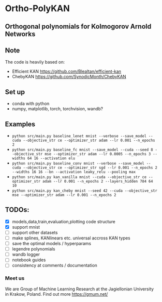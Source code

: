 # Ortho-PolyKAN
## Orthogonal polynomials for Kolmogorov Arnold Networks

## Note
The code is heavily based on:
- Efficient KAN https://github.com/Blealtan/efficient-kan
- ChebyKAN https://github.com/SynodicMonth/ChebyKAN

## Set up
- conda with python
- numpy, matplotlib, torch, torchvision, wandb?

## Examples
- ``` python src/main.py baseline_lenet mnist --verbose --save_model --cuda --objective_str ce --optimizer_str adam --lr 0.001 --n_epochs 2 ```
- ``` python src/main.py baseline_fc mnist --save_model --cuda --seed 8 --objective_str mse --optimizer_str adam --lr 0.0005 --n_epochs 3 --widths 64 16 --activation elu ```
- ``` python src/main.py baseline_conv mnist --verbose --save_model --cuda --objective_str ce --optimizer_str sgd --lr 0.001 --n_epochs 2 --widths 16 16 --bn --activation leaky_relu --pooling max ```
- ``` python src/main.py kan_vanilla mnist --cuda --objective_str ce --optimizer_str adam --lr 0.001 --n_epochs 2 --layers_hidden 784 64 10 ```
- ``` python src/main.py kan_cheby mnist --seed 42 --cuda --objective_str mse --optimizer_str adam --lr 0.001 --n_epochs 2 ```

## TODOs:
- [x] models,data,train,evaluation,plotting code structure
- [x] support mnist
- [ ] support other datasets
- [ ] make splines, KANlinears etc. universal accross KAN types
- [ ] save the optimal models / hyperparams
- [ ] legendre polynomials
- [ ] wandb logger
- [ ] notebook guides
- [ ] consistency at comments / documentation

### Meet us
We are Group of Machine Learning Research at the Jagiellonian University in Krakow, Poland. Find out more https://gmum.net/
